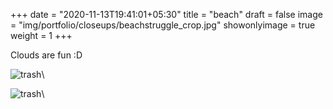 +++
date = "2020-11-13T19:41:01+05:30"
title = "beach"
draft = false
image = "img/portfolio/closeups/beachstruggle_crop.jpg"
showonlyimage = true
weight = 1
+++

Clouds are fun :D

![trash](/img/portfolio/beach.jpg)\

![trash](/img/portfolio/beachstruggle.jpg)\
